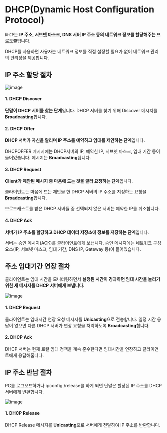 # DHCP(Dynamic Host Configuration Protocol)

`DHCP`는 **IP 주소, 서브넷 마스크, DNS 서버 IP 주소 등의 네트워크 정보를 할당해주는 프로토콜**입니다.

DHCP를 사용하면 사용자는 네트워크 정보를 직접 설정할 필요가 없어 네트워크 관리의 편리성을 제공합니다.

## IP 주소 할당 절차

![image](https://user-images.githubusercontent.com/53790137/151689676-5a15fbe7-0e72-4112-9026-1be1341c6a9f.png)

#### 1. DHCP Discover

**단말이 DHCP 서버를 찾는 단계**입니다. DHCP 서버를 찾기 위해 Discover 메시지를 **Broadcasting**합니다.

#### 2. DHCP Offer

**DHCP 서버가 자신을 알리며 IP 주소를 예약하고 임대를 제안하는 단계**입니다.

DHCPOFFER 메시지에는 DHCP서버의 IP, 예약한 IP, 서브넷 마스크, 임대 기간 등이 들어있습니다. 메시지는 **Broadcasting**됩니다.

#### 3. DHCP Request

**Client가 제안된 메시지 중 마음에 드는 것을 골라 요청하는 단계**입니다.

클라이언트는 마음에 드는 제안을 한 DHCP 서버의 IP 주소를 지정하는 요청을 **Broadcasting**합니다.

브로드캐스트를 받은 DHCP 서버들 중 선택되지 않은 서버는 예약한 IP를 취소합니다.

#### 4. DHCP Ack

**서버가 IP 주소를 할당하고 DHCP 데이터 저장소에 정보를 저장하는 단계**입니다.

서버는 승인 메시지(ACK)를 클라이언트에게 보냅니다. 승인 메시지에는 네트워크 구성 요소(IP, 서브넷 마스크, 임대 기간, DNS IP, Gateway 등)이 들어있습니다.

## 주소 임대기간 연장 절차

클라이언트는 임대 시간을 모니터링하면서 **설정된 시간이 경과하면 임대 시간을 늘리기위한 새 메시지를 DHCP 서버에게 보냅니다.**

![image](https://user-images.githubusercontent.com/53790137/151690191-bf318282-a511-4e59-996b-577a23ce59dc.png)

#### 1. DHCP Request

클라이언트는 임대시간 연장 요청 메시지를 **Unicasting**으로 전송합니다. 일정 시간 응답이 없으면 다른 DHCP 서버가 연장 요청을 처리하도록 **Broadcasting**합니다.

#### 2. DHCP Ack

DHCP 서버는 현재 로컬 임대 정책을 계속 준수한다면 임대시간을 연장하고 클라이언트에게 응답해줍니다.

## IP 주소 반납 절차

PC를 로그오프하거나 ipconfig /release를 하게 되면 단말은 할당된 IP 주소를 DHCP 서버에게 반환합니다.

![image](https://user-images.githubusercontent.com/53790137/151690335-0ded5553-d839-4a7c-b34f-695dc26d2850.png)

#### 1. DHCP Release

DHCP Release 메시지를 **Unicasting**으로 서버에게 전달하여 IP 주소를 반환합니다. 
